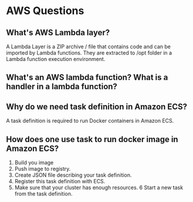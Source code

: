 # AWS Questions

## What's AWS Lambda layer? 

A Lambda Layer is a ZIP archive / file that contains code and can be imported by Lambda functions. They are extracted to /opt folder in a Lambda function execution environment.

## What's an AWS lambda function? What is a handler in a lambda function?

## Why do we need task definition in Amazon ECS?

A task definition is required to run Docker containers in Amazon ECS. 

## How does one use task to run docker image in  Amazon ECS? 

1. Build you image
2. Push image to registry.
3. Create JSON file describing your task definition.
4. Register this task definition with ECS.
5. Make sure that your cluster has enough resources.
6 Start a new task from the task definition.